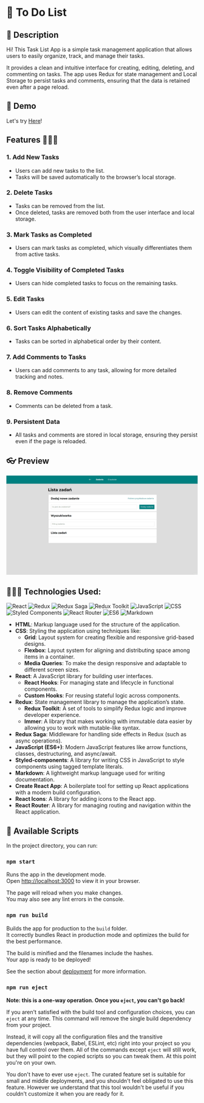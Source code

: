 # 📜 To Do List

## 📖 Description
Hi! This Task List App is a simple task management application that allows users to easily organize, track, and manage their tasks. 

It provides a clean and intuitive interface for creating, editing, deleting, and commenting on tasks. The app uses Redux for state management and Local Storage to persist tasks and comments, ensuring that the data is retained even after a page reload.

## 🔨 Demo
Let's try [Here](https://code-timothy.github.io/todo-list-react/)!

## Features 👨🏼‍🏫

### 1. **Add New Tasks**
   - Users can add new tasks to the list.
   - Tasks will be saved automatically to the browser’s local storage.

### 2. **Delete Tasks**
   - Tasks can be removed from the list.
   - Once deleted, tasks are removed both from the user interface and local storage.

### 3. **Mark Tasks as Completed**
   - Users can mark tasks as completed, which visually differentiates them from active tasks.

### 4. **Toggle Visibility of Completed Tasks**
   - Users can hide completed tasks to focus on the remaining tasks.

### 5. **Edit Tasks**
   - Users can edit the content of existing tasks and save the changes.

### 6. **Sort Tasks Alphabetically**
   - Tasks can be sorted in alphabetical order by their content.

### 7. **Add Comments to Tasks**
   - Users can add comments to any task, allowing for more detailed tracking and notes.

### 8. **Remove Comments**
   - Comments can be deleted from a task.

### 9. **Persistent Data**
   - All tasks and comments are stored in local storage, ensuring they persist even if the page is reloaded.


## 👓 Preview

![gif how to use the app](/for_README/howtouse6.gif)

## 👩🏻‍💻 Technologies Used:
![React](https://img.shields.io/badge/React-%2320232a.svg?style=for-the-badge&logo=react&logoColor=%2361DAFB)
![Redux](https://img.shields.io/badge/Redux-%23593d88.svg?style=for-the-badge&logo=redux&logoColor=%23fff)
![Redux Saga](https://img.shields.io/badge/Redux_Saga-%2300BFFF.svg?style=for-the-badge&logo=redux&logoColor=%23fff)
![Redux Toolkit](https://img.shields.io/badge/Redux_Toolkit-%230c4e44.svg?style=for-the-badge&logo=redux&logoColor=%23fff)
![JavaScript](https://img.shields.io/badge/JavaScript-%23f7df1e.svg?style=for-the-badge&logo=javascript&logoColor=%23000)
![CSS](https://img.shields.io/badge/CSS-%231572B6.svg?style=for-the-badge&logo=css3&logoColor=%23fff)
![Styled Components](https://img.shields.io/badge/Styled_Components-%23db7093.svg?style=for-the-badge&logo=styled-components&logoColor=%23fff)
![React Router](https://img.shields.io/badge/React_Router-%2305C7F2.svg?style=for-the-badge&logo=react-router&logoColor=%23fff)
![ES6](https://img.shields.io/badge/ES6-%23000000.svg?style=for-the-badge&logo=javascript&logoColor=%23fff)
![Markdown](https://img.shields.io/badge/Markdown-%23000000.svg?style=for-the-badge&logo=markdown&logoColor=%23fff)

- **HTML**: Markup language used for the structure of the application.
- **CSS**: Styling the application using techniques like:
  - **Grid**: Layout system for creating flexible and responsive grid-based designs.
  - **Flexbox**: Layout system for aligning and distributing space among items in a container.
  - **Media Queries**: To make the design responsive and adaptable to different screen sizes.
- **React**: A JavaScript library for building user interfaces.
  - **React Hooks**: For managing state and lifecycle in functional components.
  - **Custom Hooks**: For reusing stateful logic across components.
- **Redux**: State management library to manage the application’s state.
  - **Redux Toolkit**: A set of tools to simplify Redux logic and improve developer experience.
  - **Immer**: A library that makes working with immutable data easier by allowing you to work with mutable-like syntax.
- **Redux Saga**: Middleware for handling side effects in Redux (such as async operations).
- **JavaScript (ES6+)**: Modern JavaScript features like arrow functions, classes, destructuring, and async/await.
- **Styled-components**: A library for writing CSS in JavaScript to style components using tagged template literals.
- **Markdown**: A lightweight markup language used for writing documentation.
- **Create React App**: A boilerplate tool for setting up React applications with a modern build configuration.
- **React Icons**: A library for adding icons to the React app.
- **React Router**: A library for managing routing and navigation within the React application.

## 📌 Available Scripts

In the project directory, you can run:

### `npm start`

Runs the app in the development mode.\
Open [http://localhost:3000](http://localhost:3000) to view it in your browser.

The page will reload when you make changes.\
You may also see any lint errors in the console.

### `npm run build`

Builds the app for production to the `build` folder.\
It correctly bundles React in production mode and optimizes the build for the best performance.

The build is minified and the filenames include the hashes.\
Your app is ready to be deployed!

See the section about [deployment](https://facebook.github.io/create-react-app/docs/deployment) for more information.

### `npm run eject`

**Note: this is a one-way operation. Once you `eject`, you can't go back!**

If you aren't satisfied with the build tool and configuration choices, you can `eject` at any time. This command will remove the single build dependency from your project.

Instead, it will copy all the configuration files and the transitive dependencies (webpack, Babel, ESLint, etc) right into your project so you have full control over them. All of the commands except `eject` will still work, but they will point to the copied scripts so you can tweak them. At this point you're on your own.

You don't have to ever use `eject`. The curated feature set is suitable for small and middle deployments, and you shouldn't feel obligated to use this feature. However we understand that this tool wouldn't be useful if you couldn't customize it when you are ready for it.